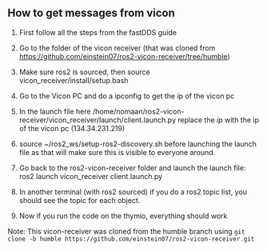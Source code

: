## How to get messages from vicon

1. First follow all the steps from the fastDDS guide

2. Go to the folder of the vicon receiver (that was cloned from https://github.com/einstein07/ros2-vicon-receiver/tree/humble)

3. Make sure ros2 is sourced, then source vicon_receiver/install/setup.bash

4. Go to the Vicon PC and do a ipconfig to get the ip of the vicon pc

5. In the launch file here /home/nomaan/ros2-vicon-receiver/vicon_receiver/launch/client.launch.py replace the *ip* with the ip of the vicon pc (134.34.231.219)

6. source ~/ros2_ws/setup-ros2-discovery.sh before launching the launch file as that will make sure this is visible to everyone around.

6. Go back to the ros2-vicon-receiver folder and launch the launch file: ros2 launch vicon_receiver client.launch.py

7. In another terminal (with ros2 sourced) if you do a ros2 topic list, you should see the topic for each object.

8. Now if you run the code on the thymio, everything should work

Note: This vicon-receiver was cloned from the humble branch using ```git clone -b humble https://github.com/einstein07/ros2-vicon-receiver.git```

